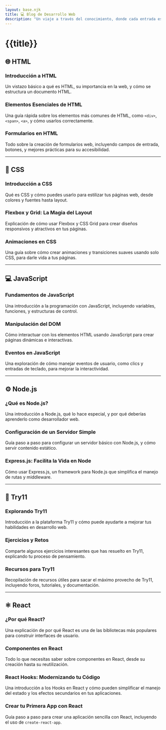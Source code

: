 ```yaml
---
layout: base.njk
title: 💻 Blog de Desarrollo Web
description: "Un viaje a través del conocimiento, donde cada entrada es una nueva aventura."
---
```


# {{title}}

## 🌐 HTML
### Introducción a HTML
Un vistazo básico a qué es HTML, su importancia en la web, y cómo se estructura un documento HTML.

### Elementos Esenciales de HTML
Una guía rápida sobre los elementos más comunes de HTML, como `<div>`, `<span>`, `<a>`, y cómo usarlos correctamente.

### Formularios en HTML
Todo sobre la creación de formularios web, incluyendo campos de entrada, botones, y mejores prácticas para su accesibilidad.

---

## 🎨 CSS
### Introducción a CSS
Qué es CSS y cómo puedes usarlo para estilizar tus páginas web, desde colores y fuentes hasta layout.

### Flexbox y Grid: La Magia del Layout
Explicación de cómo usar Flexbox y CSS Grid para crear diseños responsivos y atractivos en tus páginas.

### Animaciones en CSS
Una guía sobre cómo crear animaciones y transiciones suaves usando solo CSS, para darle vida a tus páginas.

---

## 💻 JavaScript
### Fundamentos de JavaScript
Una introducción a la programación con JavaScript, incluyendo variables, funciones, y estructuras de control.

### Manipulación del DOM
Cómo interactuar con los elementos HTML usando JavaScript para crear páginas dinámicas e interactivas.

### Eventos en JavaScript
Una exploración de cómo manejar eventos de usuario, como clics y entradas de teclado, para mejorar la interactividad.

---

## ⚙️ Node.js
### ¿Qué es Node.js?
Una introducción a Node.js, qué lo hace especial, y por qué deberías aprenderlo como desarrollador web.

### Configuración de un Servidor Simple
Guía paso a paso para configurar un servidor básico con Node.js, y cómo servir contenido estático.

### Express.js: Facilita la Vida en Node
Cómo usar Express.js, un framework para Node.js que simplifica el manejo de rutas y middleware.

---

## 🚀 Try11
### Explorando Try11
Introducción a la plataforma Try11 y cómo puede ayudarte a mejorar tus habilidades en desarrollo web.

### Ejercicios y Retos
Comparte algunos ejercicios interesantes que has resuelto en Try11, explicando tu proceso de pensamiento.

### Recursos para Try11
Recopilación de recursos útiles para sacar el máximo provecho de Try11, incluyendo foros, tutoriales, y documentación.

---

## ⚛️ React
### ¿Por qué React?
Una explicación de por qué React es una de las bibliotecas más populares para construir interfaces de usuario.

### Componentes en React
Todo lo que necesitas saber sobre componentes en React, desde su creación hasta su reutilización.

### React Hooks: Modernizando tu Código
Una introducción a los Hooks en React y cómo pueden simplificar el manejo del estado y los efectos secundarios en tus aplicaciones.

### Crear tu Primera App con React
Guía paso a paso para crear una aplicación sencilla con React, incluyendo el uso de `create-react-app`.

